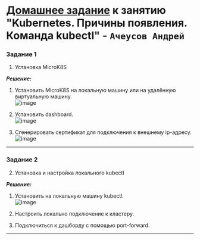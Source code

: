 # [Домашнее задание](https://github.com/netology-code/kuber-homeworks/blob/main/1.1/1.1.md) к занятию  "Kubernetes. Причины появления. Команда kubectl" - `Ачеусов Андрей`


### Задание 1

1. Установка MicroK8S

***Решение:***  

1. Установить MicroK8S на локальную машину или на удалённую виртуальную машину.  
![image](https://github.com/user-attachments/assets/83d69801-4698-46de-ba8d-35509b297bf5)  

2. Установить dashboard.  
![image](https://github.com/user-attachments/assets/e01e6308-f896-40ab-aaa6-03b1df50734b)  


3. Сгенерировать сертификат для подключения к внешнему ip-адресу.  
![image](https://github.com/user-attachments/assets/73e1338e-05ef-44ca-abee-789e3e65133e)  


---


### Задание 2

2. Установка и настройка локального kubectl

***Решение:***  

1. Установить на локальную машину kubectl.  
![image](https://github.com/user-attachments/assets/a11eaf75-1008-4fc5-8d34-4a1db4b1bd79)  

2. Настроить локально подключение к кластеру.  


3. Подключиться к дашборду с помощью port-forward.  



---

